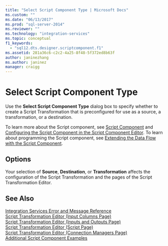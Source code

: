 ```yaml
---
title: "Select Script Component Type | Microsoft Docs"
ms.custom: ""
ms.date: "06/13/2017"
ms.prod: "sql-server-2014"
ms.reviewer: ""
ms.technology: "integration-services"
ms.topic: conceptual
f1_keywords: 
  - "sql12.dts.designer.scriptcomponent.f1"
ms.assetid: 281a36c6-c2c2-4a25-8f48-5f372ed8b63f
author: janinezhang
ms.author: janinez
manager: craigg
---
```

# Select Script Component Type
  Use the **Select Script Component Type** dialog box to specify whether to create a Script Transformation that is preconfigured for use as a source, a transformation, or a destination.  
  
 To learn more about the Script component, see [Script Component](data-flow/transformations/script-component.md) and [Configuring the Script Component in the Script Component Editor](extending-packages-scripting/data-flow-script-component/configuring-the-script-component-in-the-script-component-editor.md). To learn about programming the Script component, see [Extending the Data Flow with the Script Component](extending-packages-scripting/data-flow-script-component/extending-the-data-flow-with-the-script-component.md).  
  
## Options  
 Your selection of **Source**, **Destination**, or **Transformation** affects the configuration of the Script Transformation and the pages of the Script Transformation Editor.  
  
## See Also  
 [Integration Services Error and Message Reference](../../2014/integration-services/integration-services-error-and-message-reference.md)   
 [Script Transformation Editor &#40;Input Columns Page&#41;](../../2014/integration-services/script-transformation-editor-input-columns-page.md)   
 [Script Transformation Editor &#40;Inputs and Outputs Page&#41;](../../2014/integration-services/script-transformation-editor-inputs-and-outputs-page.md)   
 [Script Transformation Editor &#40;Script Page&#41;](../../2014/integration-services/script-transformation-editor-script-page.md)   
 [Script Transformation Editor &#40;Connection Managers Page&#41;](../../2014/integration-services/script-transformation-editor-connection-managers-page.md)   
 [Additional Script Component Examples](extending-packages-scripting-data-flow-script-component-examples/additional-script-component-examples.md)  
  
  
